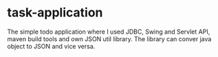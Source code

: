 # task-application
The simple todo application where I used  JDBC, Swing and Servlet API, maven build tools and own JSON util library. The library can conver java object to JSON and vice versa. 
